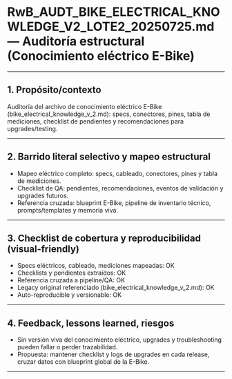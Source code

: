# RwB_AUDT_BIKE_ELECTRICAL_KNOWLEDGE_V2_LOTE2_20250725.md — Auditoría estructural (Conocimiento eléctrico E-Bike)

---

## 1. Propósito/contexto
Auditoría del archivo de conocimiento eléctrico E-Bike (bike_electrical_knowledge_v_2.md): specs, conectores, pines, tabla de mediciones, checklist de pendientes y recomendaciones para upgrades/testing.

---

## 2. Barrido literal selectivo y mapeo estructural
- Mapeo eléctrico completo: specs, cableado, conectores, pines y tabla de mediciones.
- Checklist de QA: pendientes, recomendaciones, eventos de validación y upgrades futuros.
- Referencia cruzada: blueprint E-Bike, pipeline de inventario técnico, prompts/templates y memoria viva.

---

## 3. Checklist de cobertura y reproducibilidad (visual-friendly)
- Specs eléctricos, cableado, mediciones mapeadas: OK
- Checklists y pendientes extraídos: OK
- Referencia cruzada a pipeline/QA: OK
- Legacy original referenciado (bike_electrical_knowledge_v_2.md): OK
- Auto-reproducible y versionable: OK

---

## 4. Feedback, lessons learned, riesgos
- Sin versión viva del conocimiento eléctrico, upgrades y troubleshooting pueden fallar o perder trazabilidad.
- Propuesta: mantener checklist y logs de upgrades en cada release, cruzar datos con blueprint global de la E-Bike.

---

